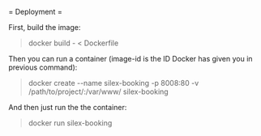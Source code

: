 = Deployment =

First, build the image:
> docker build - < Dockerfile

Then you can run a container (image-id is the ID Docker has given you in previous command):
> docker create --name silex-booking -p 8008:80 -v /path/to/project/:/var/www/ silex-booking

And then just run the the container:
> docker run silex-booking